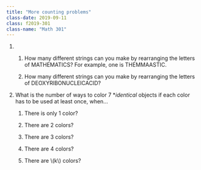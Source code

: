 ```yaml
---
title: "More counting problems"
class-date: 2019-09-11
class: f2019-301
class-name: "Math 301"
---
```


1.  
    1.  How many different strings can you make by rearranging the letters of MATHEMATICS? For example, one is THEMMAASTIC.
    
    2.  How many different strings can you make by rearranging the letters of DEOXYRIBONUCLEICACID?

2.  What is the number of ways to color 7 **identical* objects if each color has to be used at least once, when...

    1.  There is only 1 color?
    
    2.  There are 2 colors?
    
    3.  There are 3 colors?
    
    4.  There are 4 colors?
    
    5.  There are \\(k\\) colors?
